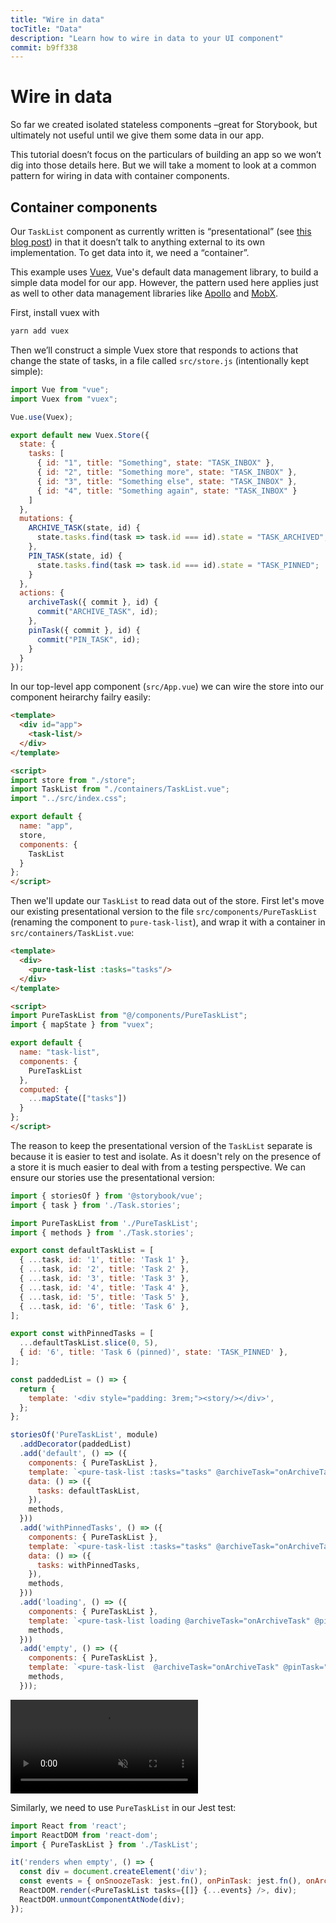 ```yaml
---
title: "Wire in data"
tocTitle: "Data"
description: "Learn how to wire in data to your UI component"
commit: b9ff338
---
```


# Wire in data

So far we created isolated stateless components –great for Storybook, but ultimately not useful until we give them some data in our app.

This tutorial doesn’t focus on the particulars of building an app so we won’t dig into those details here. But we will take a moment to look at a common pattern for wiring in data with container components.

## Container components

Our `TaskList` component as currently written is “presentational” (see [this blog post](https://medium.com/@dan_abramov/smart-and-dumb-components-7ca2f9a7c7d0)) in that it doesn’t talk to anything external to its own implementation. To get data into it, we need a “container”.

This example uses [Vuex](https://vuex.vuejs.org), Vue's default data management library, to build a simple data model for our app. However, the pattern used here applies just as well to other data management libraries like [Apollo](https://www.apollographql.com/client/) and [MobX](https://mobx.js.org/).

First, install vuex with

```bash
yarn add vuex
```

Then we’ll construct a simple Vuex store that responds to actions that change the state of tasks, in a file called `src/store.js` (intentionally kept simple):

```javascript
import Vue from "vue";
import Vuex from "vuex";

Vue.use(Vuex);

export default new Vuex.Store({
  state: {
    tasks: [
      { id: "1", title: "Something", state: "TASK_INBOX" },
      { id: "2", title: "Something more", state: "TASK_INBOX" },
      { id: "3", title: "Something else", state: "TASK_INBOX" },
      { id: "4", title: "Something again", state: "TASK_INBOX" }
    ]
  },
  mutations: {
    ARCHIVE_TASK(state, id) {
      state.tasks.find(task => task.id === id).state = "TASK_ARCHIVED";
    },
    PIN_TASK(state, id) {
      state.tasks.find(task => task.id === id).state = "TASK_PINNED";
    }
  },
  actions: {
    archiveTask({ commit }, id) {
      commit("ARCHIVE_TASK", id);
    },
    pinTask({ commit }, id) {
      commit("PIN_TASK", id);
    }
  }
});
```

In our top-level app component (`src/App.vue`) we can wire the store into our component heirarchy failry easily:

```html
<template>
  <div id="app">
    <task-list/>
  </div>
</template>

<script>
import store from "./store";
import TaskList from "./containers/TaskList.vue";
import "../src/index.css";

export default {
  name: "app",
  store,
  components: {
    TaskList
  }
};
</script>
```

Then we'll update our `TaskList` to read data out of the store. First let's move our existing presentational version to the file `src/components/PureTaskList` (renaming the component to `pure-task-list`), and wrap it with a container in `src/containers/TaskList.vue`:

```html
<template>
  <div>
    <pure-task-list :tasks="tasks"/>
  </div>
</template>

<script>
import PureTaskList from "@/components/PureTaskList";
import { mapState } from "vuex";

export default {
  name: "task-list",
  components: {
    PureTaskList
  },
  computed: {
    ...mapState(["tasks"])
  }
};
</script>
```

The reason to keep the presentational version of the `TaskList` separate is because it is easier to test and isolate. As it doesn't rely on the presence of a store it is much easier to deal with from a testing perspective. We can ensure our stories use the presentational version:

```javascript
import { storiesOf } from '@storybook/vue';
import { task } from './Task.stories';

import PureTaskList from './PureTaskList';
import { methods } from './Task.stories';

export const defaultTaskList = [
  { ...task, id: '1', title: 'Task 1' },
  { ...task, id: '2', title: 'Task 2' },
  { ...task, id: '3', title: 'Task 3' },
  { ...task, id: '4', title: 'Task 4' },
  { ...task, id: '5', title: 'Task 5' },
  { ...task, id: '6', title: 'Task 6' },
];

export const withPinnedTasks = [
  ...defaultTaskList.slice(0, 5),
  { id: '6', title: 'Task 6 (pinned)', state: 'TASK_PINNED' },
];

const paddedList = () => {
  return {
    template: '<div style="padding: 3rem;"><story/></div>',
  };
};

storiesOf('PureTaskList', module)
  .addDecorator(paddedList)
  .add('default', () => ({
    components: { PureTaskList },
    template: `<pure-task-list :tasks="tasks" @archiveTask="onArchiveTask" @pinTask="onPinTask"/>`,
    data: () => ({
      tasks: defaultTaskList,
    }),
    methods,
  }))
  .add('withPinnedTasks', () => ({
    components: { PureTaskList },
    template: `<pure-task-list :tasks="tasks" @archiveTask="onArchiveTask" @pinTask="onPinTask"/>`,
    data: () => ({
      tasks: withPinnedTasks,
    }),
    methods,
  }))
  .add('loading', () => ({
    components: { PureTaskList },
    template: `<pure-task-list loading @archiveTask="onArchiveTask" @pinTask="onPinTask"/>`,
    methods,
  }))
  .add('empty', () => ({
    components: { PureTaskList },
    template: `<pure-task-list  @archiveTask="onArchiveTask" @pinTask="onPinTask"/>`,
    methods,
  }));
```

<video autoPlay muted playsInline loop>
  <source
    src="/finished-tasklist-states.mp4"
    type="video/mp4"
  />
</video>

Similarly, we need to use `PureTaskList` in our Jest test:

```js
import React from 'react';
import ReactDOM from 'react-dom';
import { PureTaskList } from './TaskList';

it('renders when empty', () => {
  const div = document.createElement('div');
  const events = { onSnoozeTask: jest.fn(), onPinTask: jest.fn(), onArchiveTask: jest.fn() };
  ReactDOM.render(<PureTaskList tasks={[]} {...events} />, div);
  ReactDOM.unmountComponentAtNode(div);
});
```
